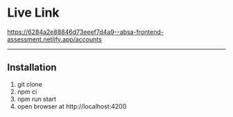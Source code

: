 # Live Link
https://6284a2e88846d73eeef7d4a9--absa-frontend-assessment.netlify.app/accounts

---

## Installation
1. git clone
2. npm ci
3. npm run start
4. open browser at http://localhost:4200
